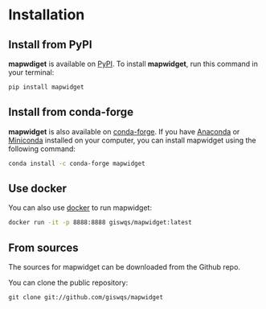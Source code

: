 # Installation

## Install from PyPI

**mapwdiget** is available on [PyPI](https://pypi.org/project/mapwidget/). To install **mapwidget**, run this command in your terminal:

```bash
pip install mapwidget
```

## Install from conda-forge

**mapwidget** is also available on [conda-forge](https://anaconda.org/conda-forge/mapwidget). If you have
[Anaconda](https://www.anaconda.com/distribution/#download-section) or [Miniconda](https://docs.conda.io/en/latest/miniconda.html) installed on your computer, you can install mapwidget using the following command:

```bash
conda install -c conda-forge mapwidget
```

## Use docker

You can also use [docker](https://hub.docker.com/r/giswqs/mapwidget/) to run mapwidget:

```bash
docker run -it -p 8888:8888 giswqs/mapwidget:latest
```

## From sources

The sources for mapwidget can be downloaded from the Github repo.

You can clone the public repository:

```
git clone git://github.com/giswqs/mapwidget
```
